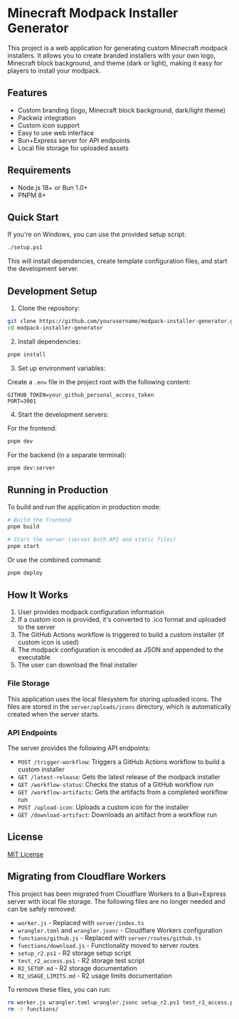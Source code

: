 # Minecraft Modpack Installer Generator

This project is a web application for generating custom Minecraft modpack installers. It allows you to create branded installers with your own logo, Minecraft block background, and theme (dark or light), making it easy for players to install your modpack.

## Features

- Custom branding (logo, Minecraft block background, dark/light theme)
- Packwiz integration
- Custom icon support
- Easy to use web interface
- Bun+Express server for API endpoints
- Local file storage for uploaded assets

## Requirements

- Node.js 18+ or Bun 1.0+
- PNPM 8+

## Quick Start

If you're on Windows, you can use the provided setup script:

```bash
./setup.ps1
```

This will install dependencies, create template configuration files, and start the development server.

## Development Setup

1. Clone the repository:

```bash
git clone https://github.com/yourusername/modpack-installer-generator.git
cd modpack-installer-generator
```

2. Install dependencies:

```bash
pnpm install
```

3. Set up environment variables:

Create a `.env` file in the project root with the following content:

```
GITHUB_TOKEN=your_github_personal_access_token
PORT=3001
```

4. Start the development servers:

For the frontend:
```bash
pnpm dev
```

For the backend (in a separate terminal):
```bash
pnpm dev:server
```

## Running in Production

To build and run the application in production mode:

```bash
# Build the frontend
pnpm build

# Start the server (serves both API and static files)
pnpm start
```

Or use the combined command:
```bash
pnpm deploy
```

## How It Works

1. User provides modpack configuration information
2. If a custom icon is provided, it's converted to .ico format and uploaded to the server
3. The GitHub Actions workflow is triggered to build a custom installer (if custom icon is used)
4. The modpack configuration is encoded as JSON and appended to the executable
5. The user can download the final installer

### File Storage

This application uses the local filesystem for storing uploaded icons. The files are stored in the `server/uploads/icons` directory, which is automatically created when the server starts.

### API Endpoints

The server provides the following API endpoints:

- `POST /trigger-workflow`: Triggers a GitHub Actions workflow to build a custom installer
- `GET /latest-release`: Gets the latest release of the modpack installer
- `GET /workflow-status`: Checks the status of a GitHub workflow run
- `GET /workflow-artifacts`: Gets the artifacts from a completed workflow run
- `POST /upload-icon`: Uploads a custom icon for the installer
- `GET /download-artifact`: Downloads an artifact from a workflow run

## License

[MIT License](LICENSE)

## Migrating from Cloudflare Workers

This project has been migrated from Cloudflare Workers to a Bun+Express server with local file storage. The following files are no longer needed and can be safely removed:

- `worker.js` - Replaced with `server/index.ts`
- `wrangler.toml` and `wrangler.jsonc` - Cloudflare Workers configuration
- `functions/github.js` - Replaced with `server/routes/github.ts`
- `functions/download.js` - Functionality moved to server routes
- `setup_r2.ps1` - R2 storage setup script
- `test_r2_access.ps1` - R2 storage test script
- `R2_SETUP.md` - R2 storage documentation
- `R2_USAGE_LIMITS.md` - R2 usage limits documentation

To remove these files, you can run:

```bash
rm worker.js wrangler.toml wrangler.jsonc setup_r2.ps1 test_r2_access.ps1 R2_SETUP.md R2_USAGE_LIMITS.md
rm -r functions/
```
